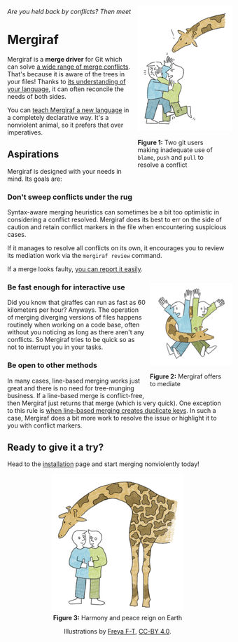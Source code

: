 <div style="float: right; width: 14em; margin: 10px;">
<img src="./img/scene_1.png" alt="A giraffe observes a fighting pair" style="padding: 10px; background-color: white" />
<p class="figurecaption"><strong>Figure 1:</strong> Two git users making inadequate use of <code>blame</code>, <code>push</code> and <code>pull</code> to resolve a conflict</p>
</div>

*Are you held back by conflicts? Then meet*

# Mergiraf

Mergiraf is a **merge driver** for Git which can solve [a wide range of merge conflicts](./conflicts.md). That's because it is aware of the trees in your files!
Thanks to [its understanding of your language](./languages.md), it can often reconcile the needs of both sides.

You can [teach Mergiraf a new language](./adding-a-language.md) in a completely declarative way. It's a nonviolent animal, so it prefers that over imperatives.

## Aspirations

Mergiraf is designed with your needs in mind. Its goals are:

### Don't sweep conflicts under the rug

Syntax-aware merging heuristics can sometimes be a bit too optimistic in considering a conflict resolved. Mergiraf does its best to err on the side of caution and retain conflict markers in the file when encountering suspicious cases.

If it manages to resolve all conflicts on its own, it encourages you to review its mediation work via the `mergiraf review` command.

<div id="review_session_cast"></div>
<script>
 AsciinemaPlayer.create('asciinema/session.cast', document.getElementById('review_session_cast'), {
   poster: 'npt:0:11',
   preload: true
 });
</script>

If a merge looks faulty, [you can report it easily](./usage.md#reporting-a-bad-merge).

<div style="float: right; width: 12em; margin: 10px">
<img src="./img/scene_2.png" alt="The giraffe surrounds the pair with its neck and they are surprised by its intervention" style="width: 15em; padding: 10px; background-color: white" />
<p class="figurecaption"><strong>Figure 2:</strong> Mergiraf offers to mediate</p>
</div>

### Be fast enough for interactive use

Did you know that giraffes can run as fast as 60 kilometers per hour? Anyways. The operation of merging diverging versions of files happens routinely when working on a code base, often without you noticing as long as there aren't any conflicts. So Mergiraf tries to be quick so as not to interrupt you in your tasks.

### Be open to other methods

In many cases, line-based merging works just great and there is no need for tree-munging business. If a line-based merge is conflict-free, then Mergiraf just returns that merge (which is very quick).
One exception to this rule is [when line-based merging creates duplicate keys](./conflicts.md#line-based-merges). In such a case, Mergiraf does a bit more work to resolve the issue or highlight it to you with conflict markers.

## Ready to give it a try?

Head to the [installation](./installation.md) page and start merging nonviolently today!

<div style="text-align: center; margin: 10px;">
<img src="./img/scene_3.png" alt="The giraffe winks with the pair successfully reconciled, as they are now siamese siblings" style="padding: 10px; background-color: white; width: 20em" >
<div class="figurecaption"><strong>Figure 3:</strong> Harmony and peace reign on Earth</div>

Illustrations by [Freya F-T](https://freyaft.com), [CC-BY 4.0](https://creativecommons.org/licenses/by/4.0/).
</div>


